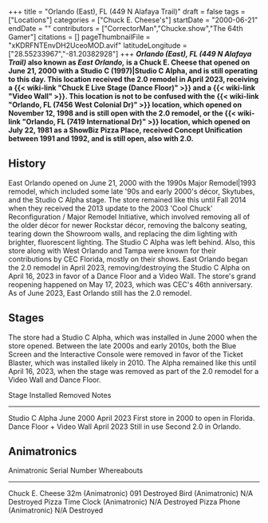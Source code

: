 +++
title = "Orlando (East), FL (449 N Alafaya Trail)"
draft = false
tags = ["Locations"]
categories = ["Chuck E. Cheese's"]
startDate = "2000-06-21"
endDate = ""
contributors = ["CorrectorMan","Chucke.show","The 64th Gamer"]
citations = []
pageThumbnailFile = "xKDRFNTEnvDH2UceoMOD.avif"
latitudeLongitude = ["28.55233967","-81.20382928"]
+++
***Orlando (East), FL (449 N Alafaya Trail)* also known as ***East Orlando,* is a Chuck E. Cheese that opened on June 21, 2000 with a Studio C (1997)|Studio C Alpha, and is still operating to this day. This location received the 2.0 remodel in April 2023, receiving a {{< wiki-link "Chuck E Live Stage (Dance Floor)" >}} and a {{< wiki-link "Video Wall" >}}.
This location is not to be confused with the {{< wiki-link "Orlando, FL (7456 West Colonial Dr)" >}} location, which opened on November 12, 1998 and is still open with the 2.0 remodel, or the {{< wiki-link "Orlando, FL (7419 International Dr)" >}} location, which opened on July 22, 1981 as a ShowBiz Pizza Place, received Concept Unification between 1991 and 1992, and is still open, also with 2.0.****

## History

East Orlando opened on June 21, 2000 with the 1990s Major Remodel|1993 remodel, which included some late '90s and early 2000's décor, Skytubes, and the Studio C Alpha stage. The store remained like this until Fall 2014 when they received the 2013 update to the 2003 'Cool Chuck' Reconfiguration / Major Remodel Initiative, which involved removing all of the older décor for newer Rockstar décor, removing the balcony seating, tearing down the Showroom walls, and replacing the dim lighting with brighter, fluorescent lighting. The Studio C Alpha was left behind. Also, this store along with West Orlando and Tampa were known for their contributions by CEC Florida, mostly on their shows. East Orlando began the 2.0 remodel in April 2023, removing/destroying the Studio C Alpha on April 16, 2023 in favor of a Dance Floor and a Video Wall. The store's grand reopening happened on May 17, 2023, which was CEC's 46th anniversary. As of June 2023, East Orlando still has the 2.0 remodel.

## Stages

The store had a Studio C Alpha, which was installed in June 2000 when the store opened. Between the late 2000s and early 2010s, both the Blue Screen and the Interactive Console were removed in favor of the Ticket Blaster, which was installed likely in 2010. The Alpha remained like this until April 16, 2023, when the stage was removed as part of the 2.0 remodel for a Video Wall and Dance Floor.

  Stage                      Installed    Removed        Notes
  -------------------------- ------------ -------------- -----------------------------------------
  Studio C Alpha             June 2000    April 2023     First store in 2000 to open in Florida.
  Dance Floor + Video Wall   April 2023   Still in use   Second 2.0 in Orlando.

## Animatronics

  Animatronic                         Serial Number   Whereabouts
  ----------------------------------- --------------- -------------
  Chuck E. Cheese 32m (Animatronic)   091             Destroyed
  Bird (Animatronic)                  N/A             Destroyed
  Pizza Time Clock (Animatronic)      N/A             Destroyed
  Pizza Phone (Animatronic)           N/A             Destroyed
